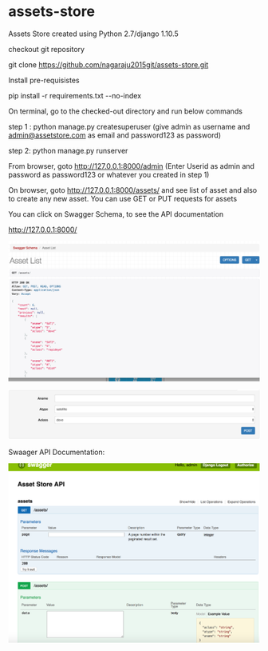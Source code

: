# assets-store
Assets Store created using Python 2.7/django 1.10.5

checkout git repository

git clone https://github.com/nagaraju2015git/assets-store.git

Install pre-requisistes 

pip install -r requirements.txt --no-index

On terminal, go to the checked-out directory and run below commands

  step 1 : python manage.py createsuperuser (give admin as username and admin@assetstore.com as email and password123 as password) 
  
  step 2: python manage.py runserver

From browser, goto http://127.0.0.1:8000/admin (Enter Userid as admin and password as password123 or whatever you created in step 1)

On browser, goto http://127.0.0.1:8000/assets/ and see list of asset and also to create any new asset. You can use GET or PUT requests for assets

You can click on Swagger Schema, to see the API documentation

http://127.0.0.1:8000/

![Alt text](https://github.com/nagaraju2015git/assets-store/blob/master/images/img1.png?raw=true "Get")

![Alt text](https://github.com/nagaraju2015git/assets-store/blob/master/images/img2.png?raw=true "Post")

Swaager API Documentation:

![Alt text](https://github.com/nagaraju2015git/assets-store/blob/master/images/img4.png?raw=true "API documentation in swagger")


